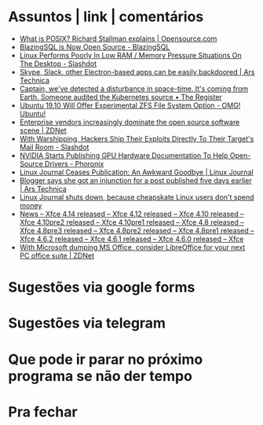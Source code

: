 Assuntos | link | comentários
=============================
* [What is POSIX? Richard Stallman explains | Opensource.com](https://opensource.com/article/19/7/what-posix-richard-stallman-explains)
* [BlazingSQL is Now Open Source - BlazingSQL](https://blog.blazingdb.com/blazingsql-is-now-open-source-b859d342ec20)
* [Linux Performs Poorly In Low RAM / Memory Pressure Situations On The Desktop - Slashdot](https://linux.slashdot.org/story/19/08/06/1839206/linux-performs-poorly-in-low-ram--memory-pressure-situations-on-the-desktop)
* [Skype, Slack, other Electron-based apps can be easily backdoored | Ars Technica](https://arstechnica.com/information-technology/2019/08/skype-slack-other-electron-based-apps-can-be-easily-backdoored/)
* [Captain, we've detected a disturbance in space-time. It's coming from Earth. Someone audited the Kubernetes source • The Register](https://www.theregister.co.uk/2019/08/06/kubernetes_security_audit/)
* [Ubuntu 19.10 Will Offer Experimental ZFS File System Option - OMG! Ubuntu!](https://www.omgubuntu.co.uk/2019/08/ubuntu-19-10-will-offer-experimental-zfs-file-system-option)
* [Enterprise vendors increasingly dominate the open source software scene | ZDNet](https://www.zdnet.com/article/enterprise-vendors-now-dominate-the-open-source-software-scene/)
* [With Warshipping, Hackers Ship Their Exploits Directly To Their Target's Mail Room - Slashdot](https://tech.slashdot.org/story/19/08/07/1947225/with-warshipping-hackers-ship-their-exploits-directly-to-their-targets-mail-room)
* [NVIDIA Starts Publishing GPU Hardware Documentation To Help Open-Source Drivers - Phoronix](https://www.phoronix.com/scan.php?page=news_item&px=NVIDIA-Open-GPU-Docs)
* [Linux Journal Ceases Publication: An Awkward Goodbye | Linux Journal](https://www.linuxjournal.com/content/linux-journal-ceases-publication-awkward-goodbye)
* [Blogger says she got an injunction for a post published five days earlier | Ars Technica](https://arstechnica.com/tech-policy/2019/08/blogger-says-she-got-an-injunction-for-a-post-published-five-days-earlier/)
* [  Linux Journal shuts down, because cheapskate Linux users don't spend money](https://betanews.com/2019/08/08/linux-journal-dies-again-rip/)
* [News – Xfce 4.14 released – Xfce 4.12 released – Xfce 4.10 released – Xfce 4.10pre2 released – Xfce 4.10pre1 released – Xfce 4.8 released – Xfce 4.8pre3 released – Xfce 4.8pre2 released – Xfce 4.8pre1 released – Xfce 4.6.2 released – Xfce 4.6.1 released – Xfce 4.6.0 released – Xfce](https://xfce.org/about/news/?post=1565568000)
* [With Microsoft dumping MS Office, consider LibreOffice for your next PC office suite | ZDNet](https://www.zdnet.com/article/with-microsoft-dumping-ms-office-consider-libreoffice-for-your-next-pc-office-suite/)


Sugestões via google forms
==========================


Sugestões via telegram
======================


Que pode ir parar no próximo programa se não der tempo
=======================================================


Pra fechar
==========

